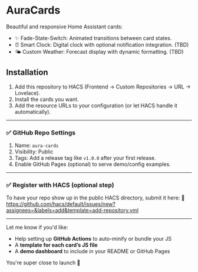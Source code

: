 # AuraCards

Beautiful and responsive Home Assistant cards:
- ✨ Fade-State-Switch: Animated transitions between card states.
- ⏰ Smart Clock: Digital clock with optional notification integration. (TBD)
- 🌤️ Custom Weather: Forecast display with dynamic formatting. (TBD)

## Installation
1. Add this repository to HACS (Frontend → Custom Repositories → URL → Lovelace).
2. Install the cards you want.
3. Add the resource URLs to your configuration (or let HACS handle it automatically).


---

### ✅ GitHub Repo Settings
1. Name: `aura-cards`
2. Visibility: Public
3. Tags: Add a release tag like `v1.0.0` after your first release.
4. Enable GitHub Pages (optional) to serve demo/config examples.

---

### ✅ Register with HACS (optional step)
To have your repo show up in the public HACS directory, submit it here:
📎 https://github.com/hacs/default/issues/new?assignees=&labels=add&template=add-repository.yml

---

Let me know if you'd like:
- Help setting up **GitHub Actions** to auto-minify or bundle your JS
- A **template for each card’s JS file**
- A **demo dashboard** to include in your README or GitHub Pages

You're super close to launch 🚀
